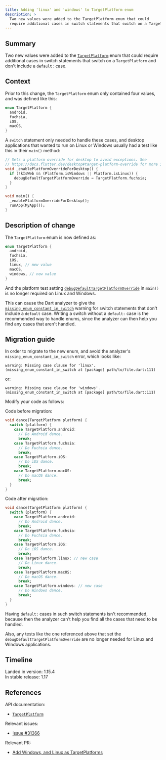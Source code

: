 ```yaml
---
title: Adding 'linux' and 'windows' to TargetPlatform enum
description: >
  Two new values were added to the TargetPlatform enum that could
  require additional cases in switch statements that switch on a TargetPlatform.
---
```


## Summary

Two new values were added to the [`TargetPlatform`][] enum
that could require additional cases in switch statements that
switch on a `TargetPlatform` and don't include a `default:` case.

## Context

Prior to this change, the `TargetPlatform` enum only contained four values,
and was defined like this:

```dart
enum TargetPlatform {
  android,
  fuchsia,
  iOS,
  macOS,
}
```

A `switch` statement only needed to handle these cases,
and desktop applications that wanted to run on Linux or
Windows usually had a test like this in their
`main()` method:

```dart
// Sets a platform override for desktop to avoid exceptions. See
// https://docs.flutter.dev/desktop#target-platform-override for more info.
void _enablePlatformOverrideForDesktop() {
  if (!kIsWeb && (Platform.isWindows || Platform.isLinux)) {
    debugDefaultTargetPlatformOverride = TargetPlatform.fuchsia;
  }
}

void main() {
  _enablePlatformOverrideForDesktop();
  runApp(MyApp());
}
```

## Description of change

The `TargetPlatform` enum is now defined as:

```dart
enum TargetPlatform {
  android,
  fuchsia,
  iOS,
  linux, // new value
  macOS,
  windows, // new value
}
```

And the platform test setting
[`debugDefaultTargetPlatformOverride`][] in `main()`
is no longer required on Linux and Windows.

This can cause the Dart analyzer to give the
[`missing_enum_constant_in_switch`][] warning for
switch statements that don't include a `default` case.
Writing a switch without a `default:` case is the
recommended way to handle enums, since the analyzer
can then help you find any cases that aren't handled.

## Migration guide

In order to migrate to the new enum, and avoid the analyzer's
`missing_enum_constant_in_switch` error, which looks like:

```plaintext
warning: Missing case clause for 'linux'. (missing_enum_constant_in_switch at [package] path/to/file.dart:111)
```

or:

```plaintext
warning: Missing case clause for 'windows'. (missing_enum_constant_in_switch at [package] path/to/file.dart:111)
```

Modify your code as follows:

Code before migration:

```dart
void dance(TargetPlatform platform) {
  switch (platform) {
    case TargetPlatform.android:
      // Do Android dance.
      break;
    case TargetPlatform.fuchsia:
      // Do Fuchsia dance.
      break;
    case TargetPlatform.iOS:
      // Do iOS dance.
      break;
    case TargetPlatform.macOS:
      // Do macOS dance.
      break;
  }
}
```

Code after migration:

```dart
void dance(TargetPlatform platform) {
  switch (platform) {
    case TargetPlatform.android:
      // Do Android dance.
      break;
    case TargetPlatform.fuchsia:
      // Do Fuchsia dance.
      break;
    case TargetPlatform.iOS:
      // Do iOS dance.
      break;
    case TargetPlatform.linux: // new case
      // Do Linux dance.
      break;
    case TargetPlatform.macOS:
      // Do macOS dance.
      break;
    case TargetPlatform.windows: // new case
      // Do Windows dance.
      break;
  }
}
```

Having `default:` cases in such switch statements isn't
recommended, because then the analyzer can't help you find
all the cases that need to be handled.

Also, any tests like the one referenced above that set the
`debugDefaultTargetPlatformOverride` are no longer needed
for Linux and Windows applications.

## Timeline

Landed in version: 1.15.4<br>
In stable release: 1.17

## References

API documentation:

* [`TargetPlatform`][]

Relevant issues:

* [Issue #31366][]

Relevant PR:

* [Add Windows, and Linux as TargetPlatforms][]

[Add Windows, and Linux as TargetPlatforms]: {{site.repo.flutter}}pull/51519
[`debugDefaultTargetPlatformOverride`]: {{site.api}}flutter/foundation/debugDefaultTargetPlatformOverride.html
[Issue #31366]: {{site.repo.flutter}}issues/31366
[`missing_enum_constant_in_switch`]: {{site.dart-site}}tools/diagnostic-messages#missing_enum_constant_in_switch
[`TargetPlatform`]: {{site.api}}flutter/foundation/TargetPlatform-class.html
